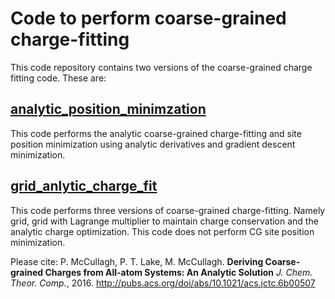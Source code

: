 # Code to perform coarse-grained charge-fitting


This code repository contains two versions of the coarse-grained charge fitting code.  These are:

## [analytic_position_minimzation](https://github.com/mccullaghlab/Coarse-grained-Charge-Fitting/tree/master/analytic_position_minimization)
This code performs the analytic coarse-grained charge-fitting and site position minimization using analytic derivatives and gradient descent minimization.  

## [grid_anlytic_charge_fit](https://github.com/mccullaghlab/Coarse-grained-Charge-Fitting/tree/master/grid_analytic_charge_fit)
This code performs three versions of coarse-grained charge-fitting.  Namely grid, grid with Lagrange multiplier to maintain charge conservation and the analytic charge optimization.  This code does not perform CG site position minimization.  

Please cite:
P. McCullagh, P. T. Lake, M. McCullagh. **Deriving Coarse-grained Charges from All-atom Systems: An Analytic Solution** *J. Chem. Theor. Comp.*, 2016.
http://pubs.acs.org/doi/abs/10.1021/acs.jctc.6b00507

